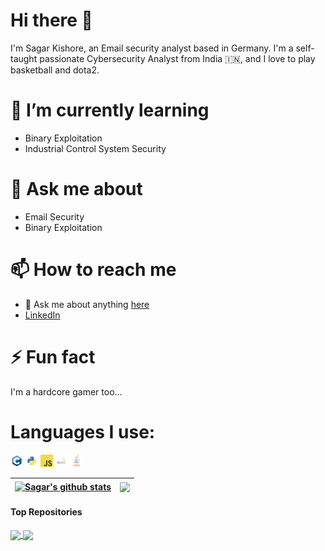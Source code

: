 

# Hi there 👋
I'm Sagar Kishore, an Email security analyst based in Germany. I'm a self-taught passionate Cybersecurity Analyst from India 🇮🇳, and I love to play basketball and dota2.

# 🌱 I’m currently learning
- Binary Exploitation
- Industrial Control System Security

# 💬 Ask me about
- Email Security
- Binary Exploitation

# 📫 How to reach me
- 💬 Ask me about anything [here](https://github.com/sagarkishore-7/sagarkishore-7/issues)
- [LinkedIn](https://www.linkedin.com/in/sagarkishore/)

# ⚡ Fun fact
I'm a hardcore gamer too...

# Languages I use:
<code><img height="20" alt="c" src="https://raw.githubusercontent.com/github/explore/80688e429a7d4ef2fca1e82350fe8e3517d3494d/topics/c/c.png"></code>
<code><img height="20" alt="python" src="https://raw.githubusercontent.com/github/explore/80688e429a7d4ef2fca1e82350fe8e3517d3494d/topics/python/python.png"></code>
<code><img height="20" alt="javascript" src="https://raw.githubusercontent.com/github/explore/80688e429a7d4ef2fca1e82350fe8e3517d3494d/topics/javascript/javascript.png"></code>
<code><img height="20" alt="mysql" src="https://raw.githubusercontent.com/github/explore/5c058a388828bb5fde0bcafd4bc867b5bb3f26f3/topics/mysql/mysql.png"></code>
<code><img height="20" alt="java" src="https://raw.githubusercontent.com/github/explore/80688e429a7d4ef2fca1e82350fe8e3517d3494d/topics/java/java.png"></code>    


| <a href="https://github.com/sagarkishore-7/github-readme-stats"><img align="center" src="https://github-readme-stats.vercel.app/api?username=sagarkishore-7&show_icons=true&include_all_commits=true&theme=buefy&hide_border=true" alt="Sagar's github stats" /></a> | <a href="https://github.com/sagarkishore-7/github-readme-stats"><img align="center" src="https://github-readme-stats.vercel.app/api/top-langs/?username=sagarkishore-7&layout=compact&theme=buefy&hide_border=true" /></a> |
| ------------- | ------------- |

#### Top Repositories


<a href="https://github.com/sagarkishore-7/AutomatedDebugging">
  <img align="center" src="https://github-readme-stats.vercel.app/api/pin/?username=sagarkishore-7&repo=AutomatedDebugging&theme=buefy" />
</a>
<a href="https://github.com/sagarkishore-7/SystemSecurity">
  <img align="center" src="https://github-readme-stats.vercel.app/api/pin/?username=sagarkishore-7&repo=SystemSecurity&theme=buefy" />
</a>

